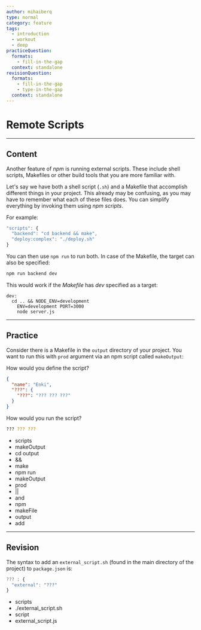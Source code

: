```yaml
---
author: mihaiberq
type: normal
category: feature
tags:
  - introduction
  - workout
  - deep
practiceQuestion:
  formats:
    - fill-in-the-gap
  context: standalone
revisionQuestion:
  formats:
    - fill-in-the-gap
    - type-in-the-gap
  context: standalone
---
```


# Remote Scripts


---

## Content

Another feature of *npm* is running external scripts. These include shell scripts, Makefiles or other build tools that you are more familiar with.

Let's say we have both a shell script (`.sh`) and a Makefile that accomplish different things in your project. This already may be confusing, as you may have to remember what each of these files does. You can simplify everything by invoking them using *npm scripts*.

For example:

```javascript
"scripts": {
  "backend": "cd backend && make",
  "deploy:complex": "./deploy.sh"
}
```

You can then use `npm run` to run both. In case of the Makefile, the target can also be specified:

```bash
npm run backend dev
```

This would work if the *Makefile* has *dev* specified as a target:

```plain-text
dev:
  cd .. && NODE_ENV=development
    ENV=development PORT=3000
    node server.js
```


---

## Practice

Consider there is a Makefile in the `output` directory of your project. You want to run this with `prod` argument via an npm script called `makeOutput`:

How would you define the script?

```json
{
  "name": "Enki",
  "???": {
    "???": "??? ??? ???"
  }
}
```

How would you run the script?

```bash
??? ??? ???
```

- scripts
- makeOutput
- cd output
- &&
- make
- npm run
- makeOutput
- prod
- ||
- and
- npm
- makeFile
- output
- add


---

## Revision

The syntax to add an `external_script.sh` (found in the main directory of the project) to `package.json` is:

```javascript
??? : {
  "external": "???"
}
```

- scripts
- ./external_script.sh
- script
- external_script.js
